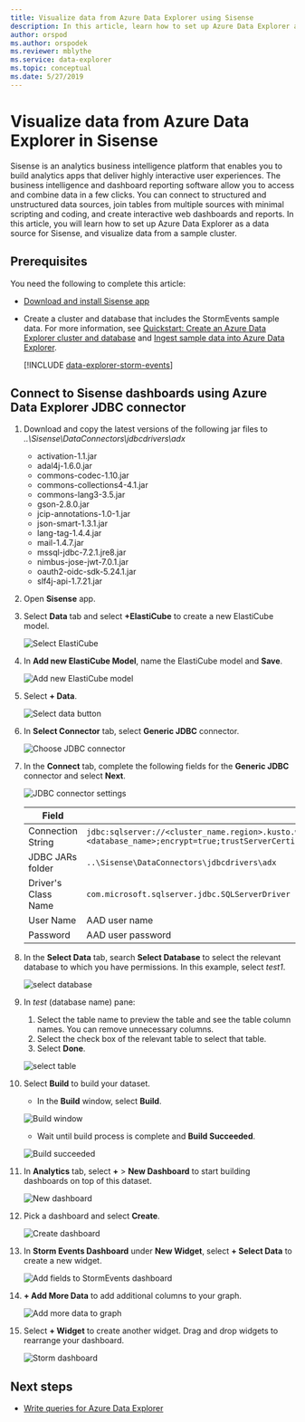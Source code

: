 ```yaml
---
title: Visualize data from Azure Data Explorer using Sisense
description: In this article, learn how to set up Azure Data Explorer as a data source for Sisense, and visualize the data.
author: orspod
ms.author: orspodek
ms.reviewer: mblythe
ms.service: data-explorer
ms.topic: conceptual
ms.date: 5/27/2019
---
```


# Visualize data from Azure Data Explorer in Sisense

Sisense is an analytics business intelligence platform that enables you to build analytics apps that deliver highly interactive user experiences. The business intelligence and dashboard reporting software allow you to access and combine data in a few clicks. You can connect to structured and unstructured data sources, join tables from multiple sources with minimal scripting and coding, and create interactive web dashboards and reports. In this article, you will learn how to set up Azure Data Explorer as a data source for Sisense, and visualize data from a sample cluster.

## Prerequisites

You need the following to complete this article:

* [Download and install Sisense app](https://documentation.sisense.com/latest/getting-started/download-install.htm) 

* Create a cluster and database that includes the StormEvents sample data. For more information, see [Quickstart: Create an Azure Data Explorer cluster and database](create-cluster-database-portal.md) and [Ingest sample data into Azure Data Explorer](ingest-sample-data.md).

    [!INCLUDE [data-explorer-storm-events](../../includes/data-explorer-storm-events.md)]

## Connect to Sisense dashboards using Azure Data Explorer JDBC connector

1. Download and copy the latest versions of the following jar files to *..\Sisense\DataConnectors\jdbcdrivers\adx* 

    * activation-1.1.jar
    * adal4j-1.6.0.jar
    * commons-codec-1.10.jar
    * commons-collections4-4.1.jar
    * commons-lang3-3.5.jar
    * gson-2.8.0.jar
    * jcip-annotations-1.0-1.jar
    * json-smart-1.3.1.jar
    * lang-tag-1.4.4.jar
    * mail-1.4.7.jar
    * mssql-jdbc-7.2.1.jre8.jar
    * nimbus-jose-jwt-7.0.1.jar
    * oauth2-oidc-sdk-5.24.1.jar
    * slf4j-api-1.7.21.jar
    
1. Open **Sisense** app.
1. Select **Data** tab and select **+ElastiCube** to create a new ElastiCube model.
    
    ![Select ElastiCube](media/sisense/data-select-elasticube.png)

1. In **Add new ElastiCube Model**, name the ElastiCube model and **Save**.
   
    ![Add new ElastiCube model](media/sisense/add-new-elasticube-model.png)

1. Select **+ Data**.

    ![Select data button](media/sisense/select-data.png)

1. In **Select Connector** tab, select **Generic JDBC** connector.

    ![Choose JDBC connector](media/sisense/select-connector.png)

1. In the **Connect** tab, complete the following fields for the **Generic JDBC** connector and select **Next**.

    ![JDBC connector settings](media/sisense/jdbc-connector.png)

    |Field |Description |
    |---------|---------|
    |Connection String     |   `jdbc:sqlserver://<cluster_name.region>.kusto.windows.net:1433;database=<database_name>;encrypt=true;trustServerCertificate=false;hostNameInCertificate=*.kusto.windows.net;loginTimeout=30;authentication=ActiveDirectoryPassword`      |
    |JDBC JARs folder  |    `..\Sisense\DataConnectors\jdbcdrivers\adx`     |
    |Driver's Class Name    |   `com.microsoft.sqlserver.jdbc.SQLServerDriver`      |
    |User Name   |    AAD user name     |
    |Password     |   AAD user password      |

1. In the **Select Data** tab, search **Select Database** to select the relevant database to which you have permissions. In this example, select *test1*.

    ![select database](media/sisense/select-database.png)

1. In *test* (database name) pane:
    1. Select the table name to preview the table and see the table column names. You can remove unnecessary columns.
    1. Select the check box of the relevant table to select that table. 
    1. Select **Done**.

    ![select table](media/sisense/select-table-see-columns.png)    

1. Select **Build** to build your dataset. 

    * In the **Build** window, select **Build**.

    ![Build window](media/sisense/build-window.png)

    * Wait until build process is complete and **Build Succeeded**.

    ![Build succeeded](media/sisense/build-succeeded.png)

1. In **Analytics** tab, select **+** > **New Dashboard** to start building dashboards on top of this dataset.

    ![New dashboard](media/sisense/new-dashboard.png)

1. Pick a dashboard and select **Create**. 

    ![Create dashboard](media/sisense/create-dashboard.png)

1. In **Storm Events Dashboard** under **New Widget**, select **+ Select Data** to create a new widget. 

    ![Add fields to StormEvents dashboard](media/sisense/storm-dashboard-add-field.png)  

1. **+ Add More Data** to add additional columns to your graph. 

    ![Add more data to graph](media/sisense/add-more-data.png)

1. Select **+ Widget** to create another widget. Drag and drop widgets to rearrange your dashboard.

    ![Storm dashboard](media/sisense/final-dashboard.png)

## Next steps

* [Write queries for Azure Data Explorer](write-queries.md)

